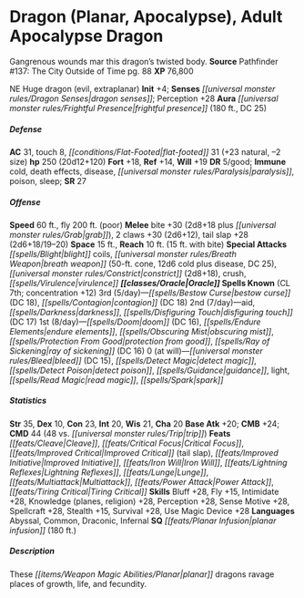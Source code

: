 ﻿---
cssclass: [monsters]
title1: Dragon (Planar, Apocalypse), Adult Apocalypse Dragon
desc_short: Gangrenous wounds mar this dragon's twisted body.
title2: Adult Apocalypse Dragon
CR: 16
sources:
- name: 'Pathfinder #137: The City Outside of Time'
  page: 88
  link: https://paizo.com/products/btq01vak
XP: 76800
alignment: NE
size: Huge
type: dragon
subtypes:
- evil
- extraplanar
initiative:
  bonus: 4
senses:
  dragon senses: true
auras:
- name: frightful presence
  radius: 180
  DC: 25
AC:
  AC: 31
  touch: 8
  flat_footed: 31
  components:
    natural: 23
    size: -2
HP:
  HP: 250
  long: 20d12+120
saves:
  fort: 18
  ref: 14
  will: 19
DR:
- amount: 5
  weakness: good
immunities:
- cold
- death effects
- disease
- paralysis
- poison
- sleep
SR: 27
speeds:
  base: 60
  fly: 200
  fly_maneuverability: poor
attacks:
  melee:
  - - text: bite +30 (2d8+18 plus grab)
      entries:
      - - damage: 2d8+18
        - effect: grab
      attack: bite
      bonus:
      - 30
    - text: 2 claws +30 (2d6+12)
      entries:
      - - damage: 2d6+12
      count: 2
      attack: claws
      bonus:
      - 30
    - text: tail slap +28 (2d6+18/19-20)
      entries:
      - - damage: 2d6+18
          crit_range: 19-20
      attack: tail slap
      bonus:
      - 28
  special:
  - blight coils
  - breath weapon (50-ft. cone, 12d6 cold plus disease, DC 25)
  - constrict (2d8+18)
  - crush
  - virulence
space: 15
reach: 10
reach_other: 15 ft. with bite
spells:
  entries:
  - name: bestow curse
    source: Oracle
    level: 3
    DC: 18
  - name: contagion
    source: Oracle
    level: 3
    DC: 18
  - name: aid
    source: Oracle
    level: 2
  - name: darkness
    source: Oracle
    level: 2
  - name: disfiguring touch
    source: Oracle
    level: 2
    DC: 17
  - name: doom
    source: Oracle
    level: 1
    DC: 16
  - name: endure elements
    source: Oracle
    level: 1
  - name: obscuring mist
    source: Oracle
    level: 1
  - name: protection from good
    source: Oracle
    level: 1
  - name: ray of sickening
    source: Oracle
    level: 1
    DC: 16
  - name: bleed
    source: Oracle
    level: 0
    DC: 15
  - name: detect magic
    source: Oracle
    level: 0
  - name: detect poison
    source: Oracle
    level: 0
  - name: guidance
    source: Oracle
    level: 0
  - name: light
    source: Oracle
    level: 0
  - name: read magic
    source: Oracle
    level: 0
  - name: spark
    source: Oracle
    level: 0
  sources:
  - name: Oracle
    type: known
    CL: 7
    concentration: 12
    slots:
      3: 5
      2: 7
      1: 8
      0: at-will
ability_scores:
  STR: 35
  DEX: 10
  CON: 23
  INT: 20
  WIS: 21
  CHA: 20
BAB: 20
CMB: 24
CMD: 44
CMD_other: 48 vs. trip
feats:
- name: Cleave
- name: Critical Focus
- name: Improved Critical (tail slap)
- name: Improved Initiative
- name: Iron Will
- name: Lightning Reflexes
- name: Lunge
- name: Multiattack
- name: Power Attack
- name: Tiring Critical
skills:
  Bluff: 28
  Fly: 15
  Intimidate: 28
  Knowledge (planes): 28
  Knowledge (religion): 28
  Perception: 28
  Sense Motive: 28
  Spellcraft: 28
  Stealth: 15
  Survival: 28
  Use Magic Device: 28
languages:
- Abyssal
- Common
- Draconic
- Infernal
special_qualities:
- planar infusion (180 ft.)
desc_long: These planar dragons ravage places of growth, life, and fecundity.

---

# Dragon (Planar, Apocalypse), Adult Apocalypse Dragon
Gangrenous wounds mar this dragon’s twisted body.
**Source** Pathfinder #137: The City Outside of Time pg. 88
**XP** 76,800

NE Huge dragon (evil, extraplanar)
**Init** +4; **Senses** _[[universal monster rules/Dragon Senses|dragon senses]]_; Perception +28
**Aura** _[[universal monster rules/Frightful Presence|frightful presence]]_ (180 ft., DC 25)

##### Defense

**AC** 31, touch 8, _[[conditions/Flat-Footed|flat-footed]]_ 31 (+23 natural, –2 size)
**hp** 250 (20d12+120)
**Fort** +18, **Ref** +14, **Will** +19
**DR** 5/good; **Immune** cold, death effects, disease, _[[universal monster rules/Paralysis|paralysis]]_, poison, sleep; **SR** 27

##### Offense
**Speed** 60 ft., fly 200 ft. (poor)
**Melee** bite +30 (2d8+18 plus _[[universal monster rules/Grab|grab]]_), 2 claws +30 (2d6+12), tail slap +28 (2d6+18/19–20)
**Space** 15 ft., **Reach** 10 ft. (15 ft. with bite)
**Special Attacks** _[[spells/Blight|blight]]_ coils, _[[universal monster rules/Breath Weapon|breath weapon]]_ (50-ft. cone, 12d6 cold plus disease, DC 25), _[[universal monster rules/Constrict|constrict]]_ (2d8+18), crush, _[[spells/Virulence|virulence]]_
**_[[classes/Oracle|Oracle]]_ Spells Known** (CL 7th; concentration +12)
3rd (5/day)—_[[spells/Bestow Curse|bestow curse]]_ (DC 18), _[[spells/Contagion|contagion]]_ (DC 18) 
2nd (7/day)—aid, _[[spells/Darkness|darkness]]_, _[[spells/Disfiguring Touch|disfiguring touch]]_ (DC 17) 
1st (8/day)—_[[spells/Doom|doom]]_ (DC 16), _[[spells/Endure Elements|endure elements]]_, _[[spells/Obscuring Mist|obscuring mist]]_, _[[spells/Protection From Good|protection from good]]_, _[[spells/Ray of Sickening|ray of sickening]]_ (DC 16) 
0 (at will)—_[[universal monster rules/Bleed|bleed]]_ (DC 15), _[[spells/Detect Magic|detect magic]]_, _[[spells/Detect Poison|detect poison]]_, _[[spells/Guidance|guidance]]_, light, _[[spells/Read Magic|read magic]]_, _[[spells/Spark|spark]]_

##### Statistics
**Str** 35, **Dex** 10, **Con** 23, **Int** 20, **Wis** 21, **Cha** 20
**Base Atk** +20; **CMB** +24; **CMD** 44 (48 vs. _[[universal monster rules/Trip|trip]]_)
**Feats** _[[feats/Cleave|Cleave]]_, _[[feats/Critical Focus|Critical Focus]]_, _[[feats/Improved Critical|Improved Critical]]_ (tail slap), _[[feats/Improved Initiative|Improved Initiative]]_, _[[feats/Iron Will|Iron Will]]_, _[[feats/Lightning Reflexes|Lightning Reflexes]]_, _[[feats/Lunge|Lunge]]_, _[[feats/Multiattack|Multiattack]]_, _[[feats/Power Attack|Power Attack]]_, _[[feats/Tiring Critical|Tiring Critical]]_
**Skills** Bluff +28, Fly +15, Intimidate +28, Knowledge (planes, religion) +28, Perception +28, Sense Motive +28, Spellcraft +28, Stealth +15, Survival +28, Use Magic Device +28
**Languages** Abyssal, Common, Draconic, Infernal
**SQ** _[[feats/Planar Infusion|planar infusion]]_ (180 ft.)

##### Description

These _[[items/Weapon Magic Abilities/Planar|planar]]_ dragons ravage places of growth, life, and fecundity.